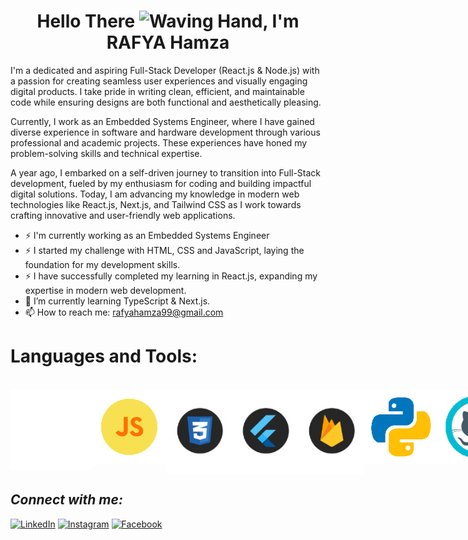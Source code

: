  <div align="center">
  <h1>Hello There
    <img src="https://raw.githubusercontent.com/Tarikul-Islam-Anik/Animated-Fluent-Emojis/master/Emojis/Hand%20gestures/Waving%20Hand.png" alt="Waving Hand" width="50" height="50" />,
    I'm RAFYA Hamza
  </h1>
 </div>
<p>
<!--  I'm currently working as an Embedded Systems Engineer and I have a strong passion for coding. I really enjoy learning new languages and frameworks. I love to learn and contribute in any and every possible way.  -->
<!--  I'm passionate about coding, To further my skills, I've recently started a new challenge to become a Front-End Developer.-->
 I'm a dedicated and aspiring Full-Stack Developer (React.js & Node.js) with a passion for creating seamless user experiences and visually engaging digital products. I take pride in writing clean, efficient, and maintainable code while ensuring designs are both functional and aesthetically pleasing.
</p>

<p>Currently, I work as an Embedded Systems Engineer, where I have gained diverse experience in software and hardware development through various professional and academic projects. These experiences have honed my problem-solving skills and technical expertise.</p>


<p>A year ago, I embarked on a self-driven journey to transition into Full-Stack development, fueled by my enthusiasm for coding and building impactful digital solutions. Today, I am advancing my knowledge in modern web technologies like React.js, Next.js, and Tailwind CSS as I work towards crafting innovative and user-friendly web applications.</p>



- ⚡ I'm currently working as an Embedded Systems Engineer
- ⚡ I started my challenge with HTML, CSS and JavaScript, laying the foundation for my development skills.
- ⚡ I have successfully completed my learning in React.js, expanding my expertise in modern web development.
- 💬 I’m currently learning TypeScript & Next.js.
- 📫 How to reach me: rafyahamza99@gmail.com
  
<h1>Languages and Tools:</h1><br>

<div style="display: flex; justify-content: space-between; width: 220px;">
     <img src="https://github.com/RAFYA-Hamza/icons/blob/main/icon_html.gif"height="130" />
    <img src="https://github.com/RAFYA-Hamza/icons/blob/main/icon_js.gif" height="120" />
    <img src="https://github.com/RAFYA-Hamza/icons/blob/main/icon_css.gif" height="135" />
    <img src="https://github.com/RAFYA-Hamza/icons/blob/main/icon_flutter.gif" height="135" />
    <img src="https://github.com/RAFYA-Hamza/icons/blob/main/icon_firebase.gif" height="135" />
    <img src="https://github.com/RAFYA-Hamza/icons/blob/main/icon_python.gif" height="120" />
    <img src="https://github.com/RAFYA-Hamza/icons/blob/main/icon_github.gif" height="120" />
</div>

<h2><i>Connect with me:</i></h2>

<div align="start"> 
  <a href="https://www.linkedin.com/in/hamza-rafya-01a0011b8" target="_blank"><img src="https://img.shields.io/badge/LinkedIn-%230077B5.svg?&style=flat-square&logo=linkedin&logoColor=white" alt="LinkedIn"></a>
  <a href="https://www.instagram.com/ha_mza.rf" target="_blank"><img src="https://img.shields.io/badge/Instagram-%23E4405F.svg?&style=flat-square&logo=instagram&logoColor=white" target="_blank" alt="Instagram"></a>
  <a href="https://www.facebook.com/Hamza.Rafa.05" target="_blank"><img src="https://img.shields.io/badge/Facebook-%231877F2.svg?&style=flat-square&logo=facebook&logoColor=white" target="_blank" alt="Facebook"></a>
</div>



